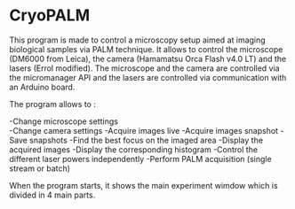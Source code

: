 # CryoPALM
This program is made to control a microscopy setup aimed at imaging biological samples via PALM technique.
It allows to control the microscope (DM6000 from Leica), the camera (Hamamatsu Orca Flash v4.0 LT) and the lasers (Errol modified).
The microscope and the camera are controlled via the micromanager API and the lasers are controlled via communication with an Arduino board.

The program allows to :

-Change microscope settings  
-Change camera settings 
-Acquire images live 
-Acquire images snapshot 
-Save snapshots 
-Find the best focus on the imaged area 
-Display the acquired images 
-Display the corresponding histogram 
-Control the different laser powers independently 
-Perform PALM acquisition (single stream or batch) 

When the program starts, it shows the main experiment wimdow which is divided in 4 main parts.
